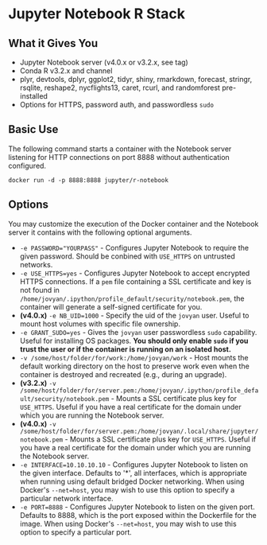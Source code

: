 # Jupyter Notebook R Stack

## What it Gives You

* Jupyter Notebook server (v4.0.x or v3.2.x, see tag)
* Conda R v3.2.x and channel
* plyr, devtools, dplyr, ggplot2, tidyr, shiny, rmarkdown, forecast, stringr, rsqlite, reshape2, nycflights13, caret, rcurl, and randomforest pre-installed
* Options for HTTPS, password auth, and passwordless `sudo`

## Basic Use

The following command starts a container with the Notebook server listening for HTTP connections on port 8888 without authentication configured.

```
docker run -d -p 8888:8888 jupyter/r-notebook
```

## Options

You may customize the execution of the Docker container and the Notebook server it contains with the following optional arguments.

* `-e PASSWORD="YOURPASS"` - Configures Jupyter Notebook to require the given password. Should be conbined with `USE_HTTPS` on untrusted networks.
* `-e USE_HTTPS=yes` - Configures Jupyter Notebook to accept encrypted HTTPS connections. If a `pem` file containing a SSL certificate and key is not found in `/home/jovyan/.ipython/profile_default/security/notebook.pem`, the container will generate a self-signed certificate for you.
* **(v4.0.x)** `-e NB_UID=1000` - Specify the uid of the `jovyan` user. Useful to mount host volumes with specific file ownership.
* `-e GRANT_SUDO=yes` - Gives the `jovyan` user passwordless `sudo` capability. Useful for installing OS packages. **You should only enable `sudo` if you trust the user or if the container is running on an isolated host.**
* `-v /some/host/folder/for/work:/home/jovyan/work` - Host mounts the default working directory on the host to preserve work even when the container is destroyed and recreated (e.g., during an upgrade).
* **(v3.2.x)** `-v /some/host/folder/for/server.pem:/home/jovyan/.ipython/profile_default/security/notebook.pem` - Mounts a SSL certificate plus key for `USE_HTTPS`. Useful if you have a real certificate for the domain under which you are running the Notebook server.
* **(v4.0.x)** `-v /some/host/folder/for/server.pem:/home/jovyan/.local/share/jupyter/notebook.pem` - Mounts a SSL certificate plus key for `USE_HTTPS`. Useful if you have a real certificate for the domain under which you are running the Notebook server.
* `-e INTERFACE=10.10.10.10` - Configures Jupyter Notebook to listen on the given interface. Defaults to '*', all interfaces, which is appropriate when running using default bridged Docker networking. When using Docker's `--net=host`, you may wish to use this option to specify a particular network interface.
* `-e PORT=8888` - Configures Jupyter Notebook to listen on the given port. Defaults to 8888, which is the port exposed within the Dockerfile for the image. When using Docker's `--net=host`, you may wish to use this option to specify a particular port.